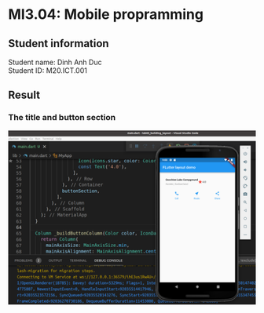 <html>
<h1>MI3.04: Mobile propramming</h1>
<h2>Student information</h2>
Student name: Dinh Anh Duc
</br>
Student ID: M20.ICT.001
<h2>Result</h2>
<h3>The title and button section</h3>
<img src="../images/lab03_title_button_section.png">
</br>
</html>
